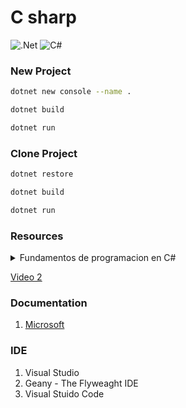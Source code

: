 # C sharp
![.Net](https://img.shields.io/badge/.NET-5C2D91?style=for-the-badge&logo=.net&logoColor=white)
![C#](https://img.shields.io/badge/c%23-%.svg?style=for-the-badge&logo=csharp&logoColor=white)



### New Project

```bash
dotnet new console --name .

dotnet build

dotnet run
```

### Clone Project

```bash
dotnet restore

dotnet build

dotnet run
```


### Resources

<details>
<summary> Fundamentos de programacion en C# </summary>

[VIDEO](https://www.youtube.com/watch?v=iPupY75BEvo&list=PL0bfr51v6JJEvSoAnCNYHM9b-75JQSoad)

> Nacho Cabanes [github](https://github.com/ncabanes)

- [x] 001 - Lenguajes y programas (08:38) https://youtu.be/iPupY75BEvo

- [x] 002 - Intérpretes y compiladores (05:47) https://youtu.be/hdDb911U0QA

- [x] 003 - Operaciones aritméticas, using System (06:17) https://youtu.be/lgLlsqUhBgA

- [x] 04 - Contacto con Visual Studio (07:11) https://youtu.be/ICRjT756qEg

- [x] 005 - Datos introducidos por el usuario (08:24) https://youtu.be/ajSmaDp44Rg

- [x] 006 - Geany como editor alternativo (18:08) https://youtu.be/hfLINxSKJnY

- [x] 007 - Comentarios, formato libre (08:18) https://youtu.be/48BogmNP-Sw

- [x] 008 - Prioridad, desbordamiento, {0} (09:34) https://youtu.be/ZUnQg4kK1Hw

- [x] E01 - Ejemplos básicos (11:34) https://youtu.be/UnEtDtV8Z6k

- [x] 009 - if, else (07:33) https://youtu.be/EivCs9cv4Y0

- [x] 010 - if (2: y, o, no, if encadenados) (07:22) https://youtu.be/boy7uilxP7k

- [x] 011 - Condiciones con "switch" (08:06) https://youtu.be/TiQMXdZjKz0

- [x] 012 - Operador ternario o condicional (04:20) https://youtu.be/oOapkIwia_I

- [x] E02a - Ejemplos de estructuras selectivas (14:27) https://youtu.be/35oUyjQt4W0

- [x] 013 - Condiciones repetitivas con "while" (07:14) https://youtu.be/UbFc1YAdIBs

- [x] 014 - Condiciones repetitivas con "do-while" (04:21) https://youtu.be/qZ80KlWVe7Y

- [x] 015 - Contadores. Bucles con "for" (08:50) https://youtu.be/_dP9NxIvxlk

- [x] 016 - break, continue, goto (05:33) https://youtu.be/pZU3NUksEug

- [x] 017 - Recomendaciones para los distintos tipos de bucles (06:54) https://youtu.be/oUnvO14UFCM

- [x] 018 - Diagramas de flujo y de Nassi-Shneiderman (06:31) https://youtu.be/DBNjHi5yAcI

- [x] 019 - Contacto con las "excepciones" (05:25) https://youtu.be/IYD7a-aAYwk

- [x] 020 - Nociones de depuración (06:14) https://youtu.be/yfKrqZWBFtk

- [x] E02b - Ejemplos de estructuras repetitivas (16:26) https://youtu.be/vPNIBiIxjPs

- [x] 021 - Tipos de números enteros (10:10) https://youtu.be/LBKZLZHBvVI

- [x] 022 - Incremento, decremento y otras operaciones abreviadas (10:18) https://youtu.be/CUfvGmODbgs

- [x] 023 - Contacto con los números reales (10:48) https://youtu.be/ZrGVSWHa2Pw

- [x] 024 - Formato de números, typecast, cambio de base (11:49) https://youtu.be/Bvhkj3hx1Ww

- [x] 025 - Funciones matemáticas incorporadas (05:11) https://youtu.be/nVEGDactxnY

- [x] E03a - Ejemplos de tipos de datos numéricos (16:50) https://youtu.be/BM5O_UCLggY

- [x] 026 - Tipo de datos "char" (caracteres) (11:41) https://youtu.be/UvmuDZzOjZk

- [x] 027 - Contacto con los "string" (cadenas de texto) (06:16) https://youtu.be/z5An-W4l8UA

- [x] 028 - Booleanos (08:39) https://youtu.be/CRYZysF81ds

- [x] 029 - Constantes y enumeraciones (11:23) https://youtu.be/N8RE1fHCViw

- [x] E03b - Ejemplos de otros tipos de datos básicos (14:!5) https://youtu.be/tb0yk71vcqM

- [x] 030 - Variables con tipo implícito (var) (02:57) https://youtu.be/y246BtV3mjM

- [x] 031 - Operaciones con bits (13:25) https://youtu.be/-OlCHRtkBVk

- [x] Contenido extra - Consola (14:27) https://youtu.be/s4lbII-gbIA

- [x] 032 - Contacto con los arrays (12:46) https://youtu.be/JN8ySnT1YmM

- [x] 033 - Buscar en un array, foreach (13:56) https://youtu.be/eq3e_93c9Gs

- [x] 034 - Máximo (y mínimo) de un array (07:27) https://youtu.be/3b5QlkXiUnQ

- [x] 035 - Arrays sobredimensionados (12:08) https://youtu.be/zrbhzlMI3-k

- [x] 036 - Arrays bidimensionales (15:21) https://youtu.be/OWe8vB5UjZc

- [x] 037 - Arrays de arrays (09:29) https://youtu.be/uwFklzcV6-U

- [x] E04a - Ejemplos de arrays (10:32) https://youtu.be/wvSpbYYgWPM

- [x] 038 - Structs (12:03) https://youtu.be/AYlwLtZ3zhE

- [x] E04b - Ejemplos de struct (07:51) https://youtu.be/71VWnuH8OB0

- [ ] 039 - Strings, operaciones habituales (1) (12:25) https://youtu.be/09OFEawyS2c

- [ ] 040 - Strings, operaciones habituales (2) (07:36) https://youtu.be/K1vt89Q9NGQ

- [ ] 041 - StringBuilder (07:21) https://youtu.be/m4vO9vGIHZo

- [ ] E04c - Ejemplos de string (11:40) https://youtu.be/okdGzVkqO7s

- [ ] 042 - Ordenación de burbuja (BubbleSort) (12:34) https://youtu.be/rNUZ7A0iLdg

- [ ] Antiguo, des - 042 - Ordenación de burbuja (BubbleSort) (07:02) https://youtu.be/LulPDBJYgUE

- [ ] 043 - Otras ordenaciones sencillas: selección directa e inserción directa (09:37) https://youtu.be/dP75JsPCsJA

- [ ] 044 - Comparación de cadenas, Array.Sort (10:39) https://youtu.be/qGfP_XOuUhg

- [ ] 045 - Búsqueda en datos ordenados, búsqueda binaria (11:16) https://youtu.be/sRUPhggfK-k

- [ ] 046 - Ejemplo de array de struct (gestión de libros) (13:01) https://youtu.be/tQPdWAEo41I

- [ ] E04d - Ejemplos resueltos combinando arrays, structs y strings (11:00) https://youtu.be/nLaVbvCQRVk

- [ ] Contenido extra - Números al azar (05:42) https://youtu.be/JtYadZQn9JQ

- [ ] 047 - Contacto con las funciones (11:15) https://youtu.be/snRh_75gIs8

- [ ] 048 - Funciones que devuelven un valor (09:45) https://youtu.be/_zvyPWdEFKQ

- [ ] 049 - Parámetros por valor y por referencia (12:19) https://youtu.be/hQ9x8EqiwtM

- [ ] 050 - Recursividad (21:51) https://youtu.be/oJ6MC62hS-o

- [ ] 051 - Parámetros y valor de retorno de Main (09:07) https://youtu.be/GRqFnRBp9gU

- [ ] 052 - Ejemplo de funciones + array de struct: libros (18:33) https://youtu.be/TpplvQfYmvw

- [ ] 053 - Evitar código repetitivo. Parámetros vs argumentos (10:56) https://youtu.be/3-oxlKU0oiY

- [ ] 054 - Parámetros con valor por defecto y parámetros con nombre (06:42) https://youtu.be/fAYDHVBDvDQ

E05a - Ejemplos resueltos de funciones (10:45) https://youtu.be/HqD13D1izoI

E05b - Ejemplos resueltos de recursividad y de paso de parámetros a Main (07:41) https://youtu.be/cUL90Jys000

E05c - Ejemplos resueltos de backtracking (16:37) https://youtu.be/cbGnZE7OJlU

E05d - Ejemplo de programación dinámica (06:33) https://youtu.be/-sMM0kD9XHg

055 - Clases (1): Contacto con la Programación Orientada a Objetos (11:32) https://youtu.be/arF0Elhiutk

056 - Clases (2): Ocultación de datos. Getters y setters (11:29) https://youtu.be/RJ_q7aZIOY4

057 - Clases (3): Herencia (10:25) https://youtu.be/7gnco6OQKOA

058 - Clases (4): Visibilidad - public, private, protected (04:23) https://youtu.be/d0HksvA8_-g

059 - Clases (5): Constructores (11:57) https://youtu.be/VxZP8_WfMZQ

060 - Clases (6): Proyectos a partir de varios fuentes (13:16) https://youtu.be/7--RCpWfWT0

061 - Clases (7): Arrays de objetos (07:24) https://youtu.be/IGKu3Go5VOs

062 - Clases (8): "virtual" y "override" (07:47) https://youtu.be/R4RX5uCRl6c

063 - Clases (9): "base", reutilizar de la clase "padre" (10:08) https://youtu.be/DETH8xQWW2E

064 - Clases (10): "this" (07:26) https://youtu.be/EyZU-6VoBY4

065 - Clases (11): ToString() (09:11) https://youtu.be/pUdNlDOIg8M

066 - Clases (12): Propiedades (08:35) https://youtu.be/axSs9EZy-aM

067 - Clases (13): Objetos (y arrays) como parámetros de una función (05:37) https://youtu.be/KgAiV9fSY78

068 - Clases (14): ¿Cuándo usar "static"? (12:45) https://youtu.be/c4ZB_zVdAPs

069 - Clases (15): Polimorfismo y sobrecarga (09:19) https://youtu.be/HcJa4PHlztI

070 - Clases (16): Sobrecarga de operadores (15:01) https://youtu.be/w58PQiP7yv8

071 - Clases (17): Clases abstractas e interfaces (23:50) https://youtu.be/6MJEgYAoN1Y

072 - Clases (18): Nociones de análisis orientado a objetos (21:26) https://youtu.be/Ov4wwNoA6Go

E06a - Ejemplo completo de P.O.O. (1 de 3) (04:30) https://youtu.be/Eyyd6idLXIk

E06b - Ejemplo completo de P.O.O. (2 de 3) (10:53) https://youtu.be/vWYU9HT4-FA

E06c - Ejemplo completo de P.O.O. (3 de 3) (15:25) https://youtu.be/r5yYCXvY4Tc

073 - Memoria dinámica (1): Contacto, colas (09:14) https://youtu.be/wh07coI4wK8

074 - Memoria dinámica (2): Pilas (08:35) https://youtu.be/ll6HUmkDqco

075 - Memoria dinámica (3): ArrayList (09:08) https://youtu.be/DsIm16wnF0o

076 - Memoria dinámica (4): Ejemplo de List + struct, gestión de libros (13:56) https://youtu.be/YTtbN8-Zux0

077 - Memoria dinámica (5): SortedList (06:03) https://youtu.be/nWuoj3CFKYY

078 - Memoria dinámica (6): Tablas Hash (05:18) https://youtu.be/9VN9guusOig

079 - Memoria dinámica (7): SortedSet y HashSet (06:20) https://youtu.be/8OCK-FKAvoU

080 - Memoria dinámica (8): Enumeradores (14:26) https://youtu.be/Kv1XudsZwxs

E07a - Ejemplo resuelto de listas (09:20) https://youtu.be/3IKBymQXlh0

E07b - Ejemplo resuelto de diccionarios (09:00) https://youtu.be/Ke-_4ldtHIg

081 - Ficheros (1): Contacto, ReadAllLines (11:52) https://youtu.be/9SSRem-8img

082 - Ficheros (2): ReadAllText, WriteAllText (06:52) https://youtu.be/eI2gKfPWOD0

083 - Ficheros (3): Escritura en ficheros de texto (07:13) https://youtu.be/Sh3CqGXZpvA

084 - Ficheros (4): Lectura de ficheros de texto (06:34) https://youtu.be/Qy7Dsw-Gagk

085 - Ficheros (5): Añadir a un fichero de texto (03:52) https://youtu.be/xXaLOhHrM38

086 - Ficheros (6): Comprobar existencia y errores (16:09) https://youtu.be/7619uT9_9JA

087 - Ficheros (7): Ejemplo real de uso de ficheros, gestión de libros (15:02) https://youtu.be/tQNy2TjStS8

088 - Ficheros (8): Ficheros lógicos frente a ficheros físicos (08:02) https://youtu.be/xraTtxztVF4

089 - Ficheros (9): Leer un byte usando FileStream (09:09) https://youtu.be/2Y5EJYWmUmI

090 - Ficheros (10): Tamaño y posición en un fichero (10:44) https://youtu.be/d1PbxZUaNhY

091 - Ficheros (11): Leer bloques de un fichero binario (06:48) https://youtu.be/GTFVeuHuaoA

092 - Ficheros (12): Escribir un byte en un fichero binario (06:32) https://youtu.be/fjuECrZEmr8

093 - Ficheros (13): Escribir un bloque de bytes en un fichero binario (03:21) https://youtu.be/2B-FzNHEauw

094 - Ficheros (14): Leer y escribir datos nativos (10:21) https://youtu.be/bLPUvHO2CQU

095 - Ficheros (15): Lectura de todo un fichero con ReadAllBytes (04:18) https://youtu.be/sDOKGgC88Aw

096 - Ficheros (16): Lectura y escritura simultáneas (04:38) https://youtu.be/GZ1l1iC0Kvo

097 - Directorios, lectura básica (06:02) https://youtu.be/PjBXSxBi7EU

098 - Directorios, lectura avanzada (08:50) https://youtu.be/2OIOM0XoAhk

Contenido extra - Fecha y hora (09:16) https://youtu.be/ey_4VWCt5mE

099 - Lanzar otros programas (07:27) https://youtu.be/H0dHzxmQdro

100 - Información del sistema (06:09) https://youtu.be/Fnydr6ehwKI

101 - Contacto con la persistencia (08:51) https://youtu.be/dNiJ8OPhEB4

102 - Contacto con SQLite 01: Proyecto, guardar (20:20) https://youtu.be/tJDY1SmOYOA

103 - Contacto con SQLite 02: Leer y mostrar datos (13:16) https://youtu.be/4gBtES6jHms

104 - SQLite 03: Un ejemplo (algo más) completo (14:40) https://youtu.be/JPCFGfwN_Lg

105 - Windows Forms 01: Proyecto, botones y etiquetas (07:28) https://youtu.be/ijhMTUCT30Y

106 - Windows Forms 02: Casillas de introducción de texto (08:49) https://youtu.be/O-7ghIstogg

107 - Windows Forms 03: RadioButton, CheckBox (05:11) https://youtu.be/Q0RCqmLEJ7k

108 - Windows Forms 04: ListBox, anclas (15:01) https://youtu.be/G3BbKUqZN7g

109 - Windows Forms 05: MessageBox e InputBox (12:47) https://youtu.be/7aZ6CuOxb6E

110 - Windows Forms 06: Ventanas de diálogo predefinidas (09:38) https://youtu.be/HVQVWfhzHlg

111 - Windows Forms 07: Una segunda ventana (09:14) https://youtu.be/6CTS0v06Bv0

112 - Windows Forms 08: Menús, otros eventos (14:20) https://youtu.be/oaEofuebaiI

113 - Windows Forms 09: Contacto con DataGridView (10:00) https://youtu.be/S_dMb6hxn-M

114 - Windows Forms 10: Un par de problemas frecuentes (08:46) https://youtu.be/vDXYfm5THl8

115 - Windows Forms 11: Ejemplo, gestión de libros (26:34) https://youtu.be/0obdeYYhxAg

116 - Windows Forms 12: Pinceladas de otros componentes visuales (09:23) https://youtu.be/hQShCZOPGnk

117 - Nociones de MonoGame 01: Instalación y esqueleto (13:50) https://youtu.be/o4dNHvN5x1E

118 - Nociones de MonoGame 02: Mostrar imágenes (12:10) https://youtu.be/5txsjv5S3tc

119 - Nociones de MonoGame 03: Responder al teclado (07:00) https://youtu.be/xvsnRmzwOz0

120 - Nociones de MonoGame 04: Comprobación de colisiones (06:34) https://youtu.be/HJcNh1vEf5o

121 - Nociones de MonoGame 05: Escribir texto (y contar puntos) (18:00) https://youtu.be/51Ib-lXPRf8

122 - Nociones de MonoGame 06: Completando Snake (19:06) https://youtu.be/4NPqbtrniGw

123 - Nociones de MonoGame 07: Sonidos (08:30) https://youtu.be/B3ida5wBWCE
</details>

[Video 2](https://www.youtube.com/watch?v=Gua0O0Q7I58)

### Documentation

1. [Microsoft](https://learn.microsoft.com/dotnet/csharp)


### IDE

1. Visual Studio
2. Geany - The Flyweaght IDE
3. Visual Stuido Code